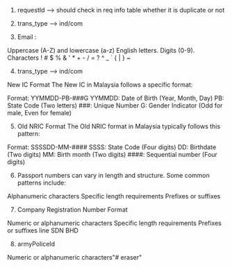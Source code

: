 1. requestId --> should check in req info table whether it is duplicate or not

2. trans_type -->  ind/com

3. Email :

Uppercase (A-Z) and lowercase (a-z) English letters.
Digits (0-9).
Characters ! # $ % & ' * + - / = ? ^ _ ` { | } ~


4. trans_type -->  ind/com

New IC Format
The New IC in Malaysia follows a specific format:

Format: YYMMDD-PB-###G
YYMMDD: Date of Birth (Year, Month, Day)
PB: State Code (Two letters)
###: Unique Number
G: Gender Indicator (Odd for male, Even for female)


5. Old NRIC Format
The Old NRIC format in Malaysia typically follows this pattern:

Format: SSSSDD-MM-####
SSSS: State Code (Four digits)
DD: Birthdate (Two digits)
MM: Birth month (Two digits)
####: Sequential number (Four digits)

6. Passport numbers can vary in length and structure. Some common patterns include:

Alphanumeric characters
Specific length requirements
Prefixes or suffixes

7. Company Registration Number Format

Numeric or alphanumeric characters
Specific length requirements
Prefixes or suffixes line SDN BHD

8. armyPoliceId

Numeric or alphanumeric characters"# eraser" 
